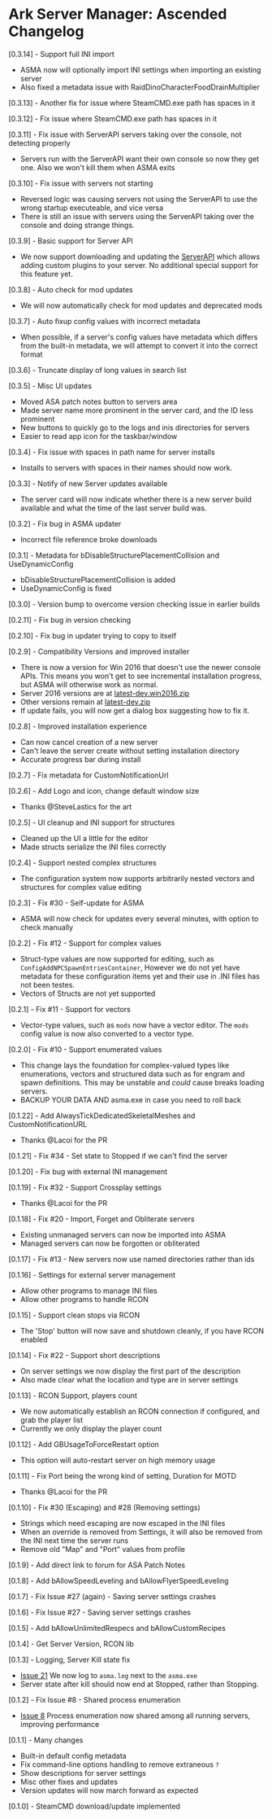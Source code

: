 # Ark Server Manager: Ascended Changelog

[0.3.14] - Support full INI import
* ASMA now will optionally import INI settings when importing an existing server
* Also fixed a metadata issue with RaidDinoCharacterFoodDrainMultiplier

[0.3.13] - Another fix for issue where SteamCMD.exe path has spaces in it

[0.3.12] - Fix issue where SteamCMD.exe path has spaces in it

[0.3.11] - Fix issue with ServerAPI servers taking over the console, not detecting properly
* Servers run with the ServerAPI want their own console so now they get one.  Also we won't kill them
  when ASMA exits

[0.3.10] - Fix issue with servers not starting
* Reversed logic was causing servers not using the ServerAPI to use the wrong startup executeable, and vice versa
* There is still an issue with servers using the ServerAPI taking over the console and doing strange things.

[0.3.9] - Basic support for Server API
* We now support downloading and updating the [ServerAPI](https://gameservershub.com/forums/resources/ark-survival-ascended-serverapi-crossplay-supported.683/) which allows adding custom plugins to your server. No additional special support for this feature yet.

[0.3.8] - Auto check for mod updates
* We will now automatically check for mod updates and deprecated mods

[0.3.7] - Auto fixup config values with incorrect metadata
* When possible, if a server's config values have metadata which differs from the 
  built-in metadata, we will attempt to convert it into the correct format

[0.3.6] - Truncate display of long values in search list

[0.3.5] - Misc UI updates
* Moved ASA patch notes button to servers area
* Made server name more prominent in the server card, and the ID less prominent
* New buttons to quickly go to the logs and inis directories for servers
* Easier to read app icon for the taskbar/window

[0.3.4] - Fix issue with spaces in path name for server installs
* Installs to servers with spaces in their names should now work.

[0.3.3] - Notify of new Server updates available
* The server card will now indicate whether there is a new server build available and
  what the time of the last server build was.

[0.3.2] - Fix bug in ASMA updater
* Incorrect file reference broke downloads

[0.3.1] - Metadata for bDisableStructurePlacementCollision and UseDynamicConfig
* bDisableStructurePlacementCollision is added
* UseDynamicConfig is fixed

[0.3.0] - Version bump to overcome version checking issue in earlier builds

[0.2.11] - Fix bug in version checking

[0.2.10] - Fix bug in updater trying to copy to itself

[0.2.9] - Compatibility Versions and improved installer
* There is now a version for Win 2016 that doesn't use the newer console APIs.  This means
  you won't get to see incremental installation progress, but ASMA will otherwise work as
  normal.
* Server 2016 versions are at [latest-dev.win2016.zip](https://arkservermanager.s3.us-west-2.amazonaws.com/asma/release/latest-dev.win2016.zip)
* Other versions remain at [latest-dev.zip](https://arkservermanager.s3.us-west-2.amazonaws.com/asma/release/latest-devzip)
* If update fails, you will now get a dialog box suggesting how to fix it.

[0.2.8] - Improved installation experience
* Can now cancel creation of a new server
* Can't leave the server create without setting installation directory
* Accurate progress bar during install

[0.2.7] - Fix metadata for CustomNotificationUrl

[0.2.6] - Add Logo and icon, change default window size
* Thanks @SteveLastics for the art

[0.2.5] - UI cleanup and INI support for structures
* Cleaned up the UI a little for the editor
* Made structs serialize the INI files correctly

[0.2.4] - Support nested complex structures
* The configuration system now supports arbitrarily nested vectors and structures
  for complex value editing

[0.2.3] - Fix #30 - Self-update for ASMA
* ASMA will now check for updates every several minutes, with option to check manually

[0.2.2] - Fix #12 - Support for complex values
* Struct-type values are now supported for editing, such as `ConfigAddNPCSpawnEntriesContainer`, However
  we do not yet have metadata for these configuration items yet and their use in .INI files has not been testes.
* Vectors of Structs are not yet supported

[0.2.1] - Fix #11 - Support for vectors
* Vector-type values, such as `mods` now have a vector editor.  The `mods` config value
  is now also converted to a vector type.

[0.2.0] - Fix #10 - Support enumerated values
* This change lays the foundation for complex-valued types like enumerations,
  vectors and structured data such as for engram and spawn definitions.  This may
  be unstable and *could* cause breaks loading servers.
* BACKUP YOUR DATA AND asma.exe in case you need to roll back

[0.1.22] - Add AlwaysTickDedicatedSkeletalMeshes and CustomNotificationURL
* Thanks @Lacoi for the PR

[0.1.21] - Fix #34 - Set state to Stopped if we can't find the server

[0.1.20] - Fix bug with external INI management

[0.1.19] - Fix #32 - Support Crossplay settings
* Thanks @Lacoi for the PR

[0.1.18] - Fix #20 - Import, Forget and Obliterate servers
* Existing unmanaged servers can now be imported into ASMA
* Managed servers can now be forgotten or obliterated

[0.1.17] - Fix #13 - New servers now use named directories rather than ids

[0.1.16] - Settings for external server management
* Allow other programs to manage INI files
* Allow other programs to handle RCON

[0.1.15] - Support clean stops via RCON
* The 'Stop' button will now save and shutdown cleanly, if you have RCON enabled

[0.1.14] - Fix #22 - Support short descriptions
* On server settings we now display the first part of the description
* Also made clear what the location and type are in server settings

[0.1.13] - RCON Support, players count
* We now automatically establish an RCON connection if configured, and grab the player list
* Currently we only display the player count

[0.1.12] - Add GBUsageToForceRestart option 
* This option will auto-restart server on high memory usage

[0.1.11] - Fix Port being the wrong kind of setting, Duration for MOTD
* Thanks @Lacoi for the PR

[0.1.10] - Fix #30 (Escaping) and #28 (Removing settings)
* Strings which need escaping are now escaped in the INI files
* When an override is removed from Settings, it will also be removed from the INI next time the server runs
* Remove old "Map" and "Port" values from profile

[0.1.9] - Add direct link to forum for ASA Patch Notes

[0.1.8] - Add bAllowSpeedLeveling and bAllowFlyerSpeedLeveling

[0.1.7] - Fix Issue #27 (again) - Saving server settings crashes

[0.1.6] - Fix Issue #27 - Saving server settings crashes

[0.1.5] - Add bAllowUnlimitedRespecs and bAllowCustomRecipes

[0.1.4] - Get Server Version, RCON lib

[0.1.3] - Logging, Server Kill state fix
* [Issue 21](https://github.com/ChronosWS/asma/issues/21) We now log to `asma.log` next to the `asma.exe`
* Server state after kill should now end at Stopped, rather than Stopping.

[0.1.2] - Fix Issue #8 - Shared process enumeration
* [Issue 8](https://github.com/ChronosWS/asma/issues/8) Process enumeration now shared among all running servers, improving performance

[0.1.1] - Many changes
* Built-in default config metadata
* Fix command-line options handling to remove extraneous `?`
* Show descriptions for server settings
* Misc other fixes and updates
* Version updates will now march forward as expected

[0.1.0] - SteamCMD download/update implemented